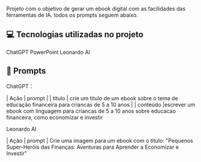 

Projeto com o objetivo de gerar um ebook digital com as facilidades das ferramentas de IA. todos os prompts
seguem abaixo.


## 💻 Tecnologias utilizadas no projeto
ChatGPT
PowerPoint
Leonardo AI

## 🧠 Prompts


ChatGPT：

|   Ação   | prompt                                                                                                                                                                                                                                                                         |
|  título  | crie um titulo de um ebook sobre o tema de educação financeira para criancas de 5 a 10 anos                                       |
| conteúdo |escrever um ebook com linguagem para criancas de 5 a 10 anos sobre educacao financeira, como economizar e investir

Leonardo AI

|  Ação  | prompt                                                                                 |
 Crie uma imagem para um ebook com o titulo: "Pequenos Super-Heróis das Finanças: Aventuras para Aprender a Economizar e Investir"

